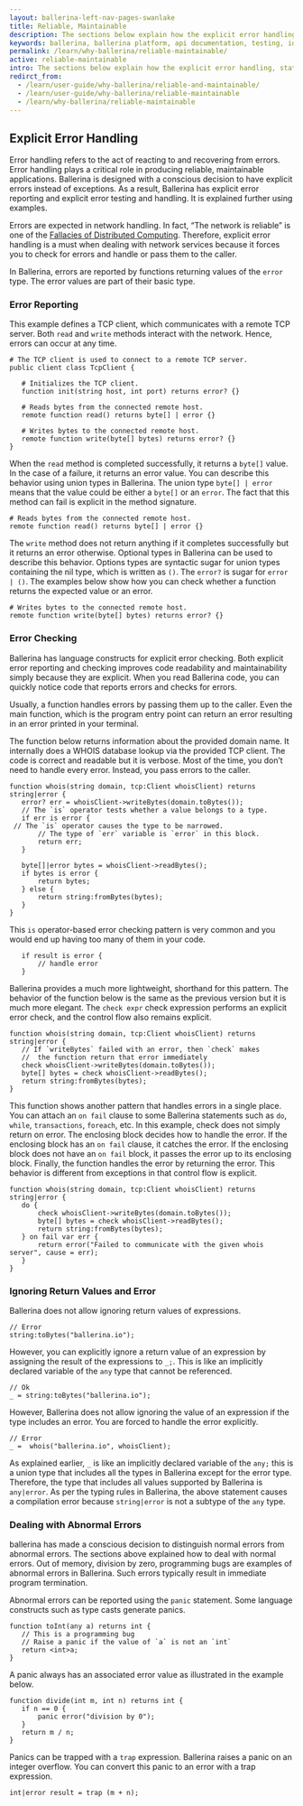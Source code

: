 ```yaml
---
layout: ballerina-left-nav-pages-swanlake
title: Reliable, Maintainable
description: The sections below explain how the explicit error handling, static types, and concurrency safety combined with a familiar, readable syntax make programs reliable and maintainable.
keywords: ballerina, ballerina platform, api documentation, testing, ide, ballerina central
permalink: /learn/why-ballerina/reliable-maintainable/
active: reliable-maintainable
intro: The sections below explain how the explicit error handling, static types, and concurrency safety combined with a familiar, readable syntax make programs reliable and maintainable. 
redirct_from:
  - /learn/user-guide/why-ballerina/reliable-and-maintainable/
  - /learn/user-guide/why-ballerina/reliable-maintainable
  - /learn/why-ballerina/reliable-maintainable
---
```


## Explicit Error Handling  

Error handling refers to the act of reacting to and recovering from errors. Error handling plays a critical role in producing reliable, maintainable applications. Ballerina is designed with a conscious decision to have explicit errors instead of exceptions. As a result, Ballerina has explicit error reporting and explicit error testing and handling. It is explained further using examples.

Errors are expected in network handling. In fact, “The network is reliable” is one of the [Fallacies of Distributed Computing](https://en.wikipedia.org/wiki/Fallacies_of_distributed_computing). Therefore, explicit error handling is a must when dealing with network services because it forces you to check for errors and handle or pass them to the caller. 

In Ballerina, errors are reported by functions returning values of the `error` type. The error values are part of their basic type. 

### Error Reporting

This example defines a TCP client, which communicates with a remote TCP server. Both `read` and `write` methods interact with the network. Hence, errors can occur at any time. 

```ballerina
# The TCP client is used to connect to a remote TCP server. 
public client class TcpClient {
 
   # Initializes the TCP client.
   function init(string host, int port) returns error? {}
 
   # Reads bytes from the connected remote host.
   remote function read() returns byte[] | error {}
 
   # Writes bytes to the connected remote host.
   remote function write(byte[] bytes) returns error? {}
}
```

When the `read` method is completed successfully, it returns a `byte[]` value. In the case of a failure, it returns an error value. You can describe this behavior using union types in Ballerina. The union type `byte[] | error` means that the value could be either a `byte[]` or an `error`. The fact that this method can fail is explicit in the method signature.

```ballerina
# Reads bytes from the connected remote host.
remote function read() returns byte[] | error {}
```

The `write` method does not return anything if it completes successfully but it returns an error otherwise. Optional types in Ballerina can be used to describe this behavior. Options types are syntactic sugar for union types containing the nil type, which is written as `()`. The `error?` is sugar for `error | ()`. The examples below show how you can check whether a function returns the expected value or an error.

```ballerina
# Writes bytes to the connected remote host.
remote function write(byte[] bytes) returns error? {}
```

### Error Checking 

Ballerina has language constructs for explicit error checking. Both explicit error reporting and checking improves code readability and maintainability simply because they are explicit. When you read Ballerina code, you can quickly notice code that reports errors and checks for errors.  

Usually, a function handles errors by passing them up to the caller. Even the main function, which is the program entry point can return an error resulting in an error printed in your terminal. 

The function below returns information about the provided domain name. It internally does a WHOIS database lookup via the provided TCP client. The code is correct and readable but it is verbose. Most of the time, you don’t need to handle every error. Instead, you pass errors to the caller. 

```ballerina
function whois(string domain, tcp:Client whoisClient) returns string|error {
   error? err = whoisClient->writeBytes(domain.toBytes());
   // The `is` operator tests whether a value belongs to a type.
   if err is error {
 // The `is` operator causes the type to be narrowed.
       // The type of `err` variable is `error` in this block.
       return err;
   }
 
   byte[]|error bytes = whoisClient->readBytes();
   if bytes is error {
       return bytes;
   } else {
       return string:fromBytes(bytes);
   }
}
```

This `is` operator-based error checking pattern is very common and you would end up having too many of them in your code. 

```ballerina
   if result is error {
       // handle error
   }
```

Ballerina provides a much more lightweight, shorthand for this pattern. The behavior of the function below is the same as the previous version but it is much more elegant. The `check expr` check expression performs an explicit error check, and the control flow also remains explicit.

```ballerina
function whois(string domain, tcp:Client whoisClient) returns string|error {
   // If `writeBytes` failed with an error, then `check` makes
   //  the function return that error immediately
   check whoisClient->writeBytes(domain.toBytes());
   byte[] bytes = check whoisClient->readBytes();
   return string:fromBytes(bytes);
}
```

This function shows another pattern that handles errors in a single place. You can attach an `on fail` clause to some Ballerina statements such as `do`, `while`, `transactions`, `foreach`, etc.  In this example, check does not simply return on error. The enclosing block decides how to handle the error. If the enclosing block has an `on fail` clause, it catches the error. If the enclosing block does not have an `on fail` block, it passes the error up to its enclosing block. Finally, the function handles the error by returning the error. This behavior is different from exceptions in that control flow is explicit. 

```ballerina
function whois(string domain, tcp:Client whoisClient) returns string|error {
   do {
       check whoisClient->writeBytes(domain.toBytes());
       byte[] bytes = check whoisClient->readBytes();
       return string:fromBytes(bytes);
   } on fail var err {
       return error("Failed to communicate with the given whois server", cause = err);
   }
}
```

### Ignoring Return Values and Error

Ballerina does not allow ignoring return values of expressions. 

```ballerina
// Error
string:toBytes("ballerina.io");
```

However, you can explicitly ignore a return value of an expression by assigning the result of the expressions to `_;`. This is like an implicitly declared variable of the `any` type that cannot be referenced.

```ballerina
// Ok
_ = string:toBytes("ballerina.io");
```

However, Ballerina does not allow ignoring the value of an expression if the type includes an error. You are forced to handle the error explicitly. 

```ballerina
// Error
_ =  whois("ballerina.io", whoisClient);
```

As explained earlier, `_` is like an implicitly declared variable of the `any;` this is a union type that includes all the types in Ballerina except for the error type. Therefore, the type that includes all values supported by Ballerina is `any|error`. As per the typing rules in Ballerina, the above statement causes a compilation error because `string|error` is not a subtype of the `any` type.

### Dealing with Abnormal Errors

ballerina has made a conscious decision to distinguish normal errors from abnormal errors. The sections above explained how to deal with normal errors. Out of memory, division by zero, programming bugs are examples of abnormal errors in Ballerina. Such errors typically result in immediate program termination. 

Abnormal errors can be reported using the `panic` statement. Some language constructs such as type casts generate panics. 

```ballerina
function toInt(any a) returns int {
   // This is a programming bug
   // Raise a panic if the value of `a` is not an `int`
   return <int>a;
}
```

A panic always has an associated error value as illustrated in the example below.

```ballerina
function divide(int m, int n) returns int {
   if n == 0 {
       panic error("division by 0");
   }
   return m / n;
}
```

Panics can be trapped with a `trap` expression. Ballerina raises a panic on an integer overflow. You can convert this panic to an error with a trap expression. 

```ballerina
int|error result = trap (m + n);
```

<style>
.nav > li.cVersionItem {
    display: none !important;
}
.cBalleinaBreadcrumbs li:nth-child(3) , .cBalleinaBreadcrumbs li:nth-child(2) {
   display:none !important;
}
</style>
